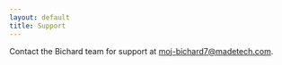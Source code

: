 ```yaml
---
layout: default
title: Support
---
```


Contact the Bichard team for support at [moj-bichard7@madetech.com](mailto:moj-bichard7@madetech.com).
